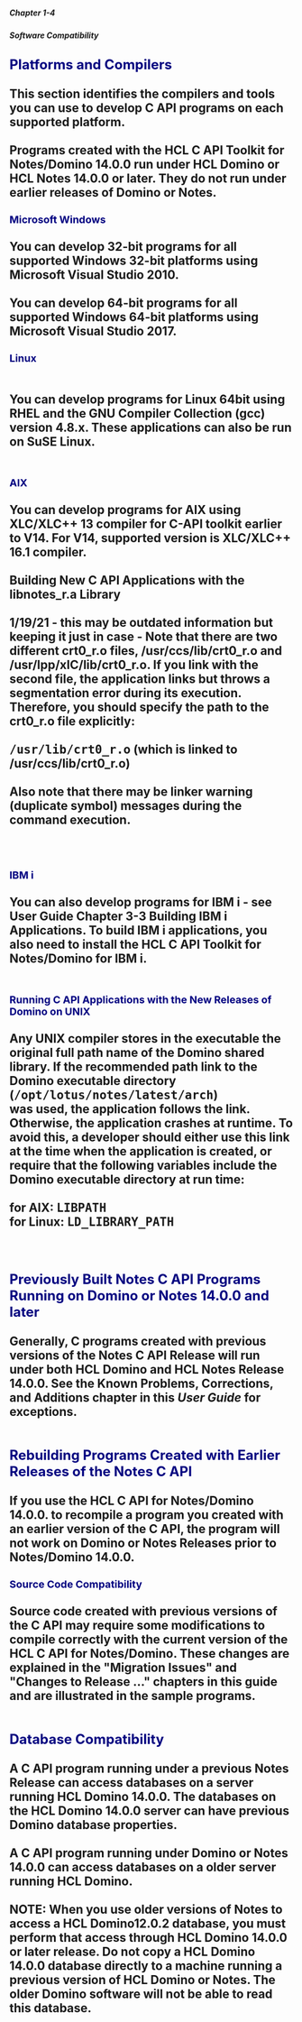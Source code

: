 ##### Chapter 1-4
##### Software Compatibility

<b><font size="5" color="#000080">Platforms and Compilers</font></b><br>
<br>
This section identifies the compilers and tools you can use to develop C API programs on each supported platform.<br>
<br>
Programs created with the HCL C API Toolkit for Notes/Domino 14.0.0 run under HCL Domino or HCL Notes 14.0.0 or later. They do not run under earlier releases of Domino or Notes.<br>
<br>
<b><font size="4" color="#000080">Microsoft Windows </font></b><br>
<br>
You can develop 32-bit programs for all supported Windows 32-bit platforms using Microsoft Visual Studio 2010. <br>
<br>
You can develop 64-bit programs for all supported Windows 64-bit platforms using Microsoft Visual Studio 2017. <br>
<br>
<b><font size="4" color="#000080">Linux</font></b><br>
<br>
<br>
You can develop programs for Linux 64bit using RHEL and the GNU Compiler Collection (gcc) version 4.8.x.  These applications can also be run on SuSE Linux.<br>
<br>
<br>
<b><font size="4" color="#000080">AIX</font></b><br>
<br>
You can develop programs for AIX using XLC/XLC++ 13 compiler for C-API toolkit earlier to V14. For V14, supported version is XLC/XLC++ 16.1 compiler.<br>
<br>
<b>Building New C API Applications with the libnotes_r.a Library</b><br>
<br>
1/19/21 - this may be outdated information but keeping it just in case - Note that there are two different crt0_r.o files, /usr/ccs/lib/crt0_r.o and /usr/lpp/xlC/lib/crt0_r.o. If you link with the second file, the application links but throws a segmentation error during its execution. Therefore, you should specify the path to the crt0_r.o file explicitly:<br>
<br>
<tt>/usr/lib/crt0_r.o</tt> 	(which is linked to /usr/ccs/lib/crt0_r.o)<br>
  	<br>
Also note that there may be linker warning (duplicate symbol) messages during the command execution.<br>
<br>
<br>
<br>
<b><font size="4" color="#000080">IBM i</font></b><br>
<br>
You can also develop programs for IBM i - see User Guide Chapter 3-3 Building IBM i Applications.  To build IBM i applications, you also need to install the HCL C API Toolkit for Notes/Domino for IBM i.<br>
<br>
<br>
<b><font size="4" color="#000080">Running C API Applications with the New Releases of Domino on UNIX</font></b><br>
<br>
Any UNIX compiler stores in the executable the original  full path name of the Domino shared library.  If the recommended path link to the Domino executable directory <br>
	(<tt>/opt/lotus/notes/</tt><tt><b>latest</b></tt><tt>/arch</tt>) <br>
was used, the application follows the link. Otherwise, the application crashes at runtime. To avoid this, a developer should either use this link at the time when the application is created, or require that the following variables include the Domino executable directory at run time:<br>
<br>
for AIX: 		<tt>LIBPATH</tt><br>
for Linux:	<tt>LD_LIBRARY_PATH</tt><br>
<br>
<br>
<br>
<b><font size="5" color="#000080">Previously Built Notes C API Programs Running on Domino or Notes 14.0.0 and later</font></b><br>
<br>
Generally, C programs created with previous versions of the Notes C API Release will run under both HCL Domino and HCL Notes Release 14.0.0.  See the Known Problems, Corrections, and Additions chapter in this <i>User Guide </i>for exceptions.<br>
<br>
<br>
<b><font size="5" color="#000080">Rebuilding Programs Created with Earlier Releases of the Notes C API </font></b><br>
<br>
If you use the HCL C API for Notes/Domino 14.0.0. to recompile a program you created with an earlier version of the C API, the program will not work on Domino or Notes Releases prior to Notes/Domino 14.0.0.<br>
<br>
<b><font size="4" color="#000080">Source Code Compatibility</font></b><br>
<br>
Source code created with previous versions of the C API may require some modifications to compile correctly with the current version of the HCL C API for Notes/Domino. These changes are explained in the &quot;Migration Issues&quot; and &quot;Changes to Release ...&quot; chapters in this guide and are illustrated in the sample programs.  <br>
<br>
<br>
<b><font size="5" color="#000080">Database Compatibility</font></b><br>
<br>
A C API program running under a previous Notes Release can access databases on a server running HCL Domino 14.0.0. The databases on the HCL Domino 14.0.0 server can have previous Domino database properties.<br>
<br>
A C API program  running under Domino or Notes 14.0.0 can access databases on a older server running HCL Domino.<br>
<br>
NOTE: When you use older versions of Notes  to access a HCL Domino12.0.2  database, you must perform that access through HCL Domino 14.0.0 or later release.   Do not copy a HCL Domino 14.0.0 database directly to a machine running a previous version of HCL Domino or Notes. The older Domino software will not be able to read this database.
---
